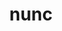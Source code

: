---
title: nunc
meaning: now
ch: [six, mt, mt5thru7, ss, ss4]
pos: adverb
derivative: quidnunc
six: y
---